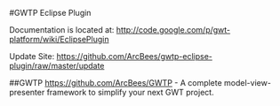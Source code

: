 #GWTP Eclipse Plugin

Documentation is located at: http://code.google.com/p/gwt-platform/wiki/EclipsePlugin

Update Site: https://github.com/ArcBees/gwtp-eclipse-plugin/raw/master/update

##GWTP
https://github.com/ArcBees/GWTP - A complete model-view-presenter framework to simplify your next GWT project. 